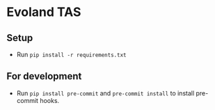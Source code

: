 # Evoland TAS

## Setup

* Run `pip install -r requirements.txt`

## For development

* Run `pip install pre-commit` and `pre-commit install` to install pre-commit hooks.
